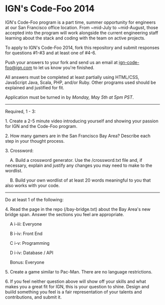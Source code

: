 IGN's Code-Foo 2014
=============

IGN's Code-Foo program is a part time, summer opportunity for engineers at our San Francisco office location. From
~mid-July to ~mid-August, those accepted into the program will work alongside the current engineering staff learning
about the stack and coding with the team on active projects.

To apply to IGN's Code-Foo 2014, fork this repository and submit responses for questions #1-#3 and at least one of #4-6.

Push your answers to your fork and send us an email at ign-code-foo@ign.com to let us know you're finished.

All answers must be completed at least partially using HTML/CSS, JavaScript Java, Scala, PHP, and/or Ruby. Other programs used
should be explained and justified for fit.

Application must be turned in by _Monday, May 5th at 5pm PST_.

-----
Required, 1 - 3:


1\. Create a 2-5 minute video introducing yourself and showing your passion for IGN and the Code-Foo program.


2\. How many gamers are in the San Francisco Bay Area? Describe each step in your thought process.


3\. Crossword:

&nbsp;&nbsp;&nbsp;&nbsp;A. Build a crossword generator. Use the /crossword.txt file and, if necessary, explain and justify any changes you may need to
make to the wordlist.

&nbsp;&nbsp;&nbsp;&nbsp;B. Build your own wordlist of at least 20 words meaningful to you that also works with your code.

-----
Do at least 1 of the following:


4\. Read the page in the repo (/bay-bridge.txt) about the Bay Area's new bridge span. Answer the sections you feel are appropriate.


&nbsp;&nbsp;&nbsp;&nbsp;A i-iii: Everyone


&nbsp;&nbsp;&nbsp;&nbsp;B i-iv: Front End


&nbsp;&nbsp;&nbsp;&nbsp;C i-v: Programming


&nbsp;&nbsp;&nbsp;&nbsp;D i-iv: Database / API


&nbsp;&nbsp;&nbsp;&nbsp;Bonus: Everyone


5\. Create a game similar to Pac-Man. There are no language restrictions.


6\. If you feel neither question above will show off your skills and what makes you a great fit for IGN, this is your question to shine.
Design and buiild something you feel is a fair representation of your talents and contributions, and submit it.



